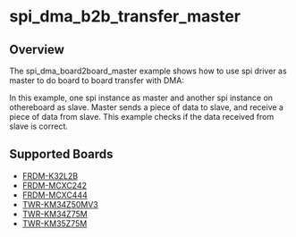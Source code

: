 # spi_dma_b2b_transfer_master

## Overview
The spi_dma_board2board_master example shows how to use spi driver as master to do board to board transfer with DMA:

In this example, one spi instance as master and another spi instance on othereboard as slave. Master sends a piece of
data to slave, and receive a piece of data from slave. This example checks if the data received from slave is correct.

## Supported Boards
- [FRDM-K32L2B](../../../../_boards/frdmk32l2b/driver_examples/spi/dma_b2b_transfer/master/example_board_readme.md)
- [FRDM-MCXC242](../../../../_boards/frdmmcxc242/driver_examples/spi/dma_b2b_transfer/master/example_board_readme.md)
- [FRDM-MCXC444](../../../../_boards/frdmmcxc444/driver_examples/spi/dma_b2b_transfer/master/example_board_readme.md)
- [TWR-KM34Z50MV3](../../../../_boards/twrkm34z50mv3/driver_examples/spi/dma_b2b_transfer/master/example_board_readme.md)
- [TWR-KM34Z75M](../../../../_boards/twrkm34z75m/driver_examples/spi/dma_b2b_transfer/master/example_board_readme.md)
- [TWR-KM35Z75M](../../../../_boards/twrkm35z75m/driver_examples/spi/dma_b2b_transfer/master/example_board_readme.md)

